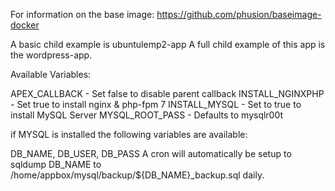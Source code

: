 For information on the base image: 
https://github.com/phusion/baseimage-docker

A basic child example is ubuntulemp2-app
A full child example of this app is the wordpress-app.

Available Variables:

APEX_CALLBACK - Set false to disable parent callback
INSTALL_NGINXPHP - Set true to install nginx & php-fpm 7
INSTALL_MYSQL - Set to true to install MySQL Server
MYSQL_ROOT_PASS - Defaults to mysqlr00t

if MYSQL is installed the following variables are available:

DB_NAME, DB_USER, DB_PASS
A cron will automatically be setup to sqldump DB_NAME to /home/appbox/mysql/backup/${DB_NAME}_backup.sql daily.

